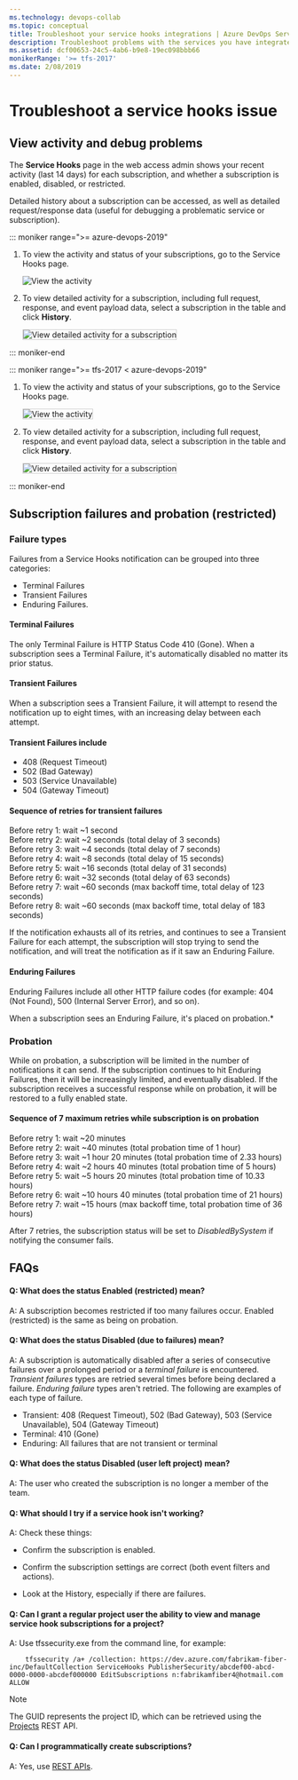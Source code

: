 ```yaml
---
ms.technology: devops-collab
ms.topic: conceptual
title: Troubleshoot your service hooks integrations | Azure DevOps Services
description: Troubleshoot problems with the services you have integrated with your Azure DevOps Services organization
ms.assetid: dcf00653-24c5-4ab6-b9e8-19ec098bbb66
monikerRange: '>= tfs-2017'
ms.date: 2/08/2019
---
```


# Troubleshoot a service hooks issue

## View activity and debug problems

The **Service Hooks** page in the web access admin shows your recent activity (last 14 days)
for each subscription, and whether a subscription is enabled, disabled, or restricted.

Detailed history about a subscription can be accessed,
as well as detailed request/response data
(useful for debugging a problematic service or subscription).

::: moniker range=">= azure-devops-2019"

1.  To view the activity and status of your subscriptions,
    go to the Service Hooks page.

       <img alt="View the activity" src="./media/troubleshoot/devops-service-hooks.png" />


2.  To view detailed activity for a subscription, including full request, response,
    and event payload data, select a subscription in the table and click **History**.

       <img alt="View detailed activity for a subscription" src="./media/troubleshoot/detailed-activity.png" style="border: 1px solid #CCCCCC" />

::: moniker-end

::: moniker range=">= tfs-2017 < azure-devops-2019"

1.  To view the activity and status of your subscriptions,
    go to the Service Hooks page.

       <img alt="View the activity" src="./media/troubleshoot/service-hooks.png" style="border: 1px solid #CCCCCC" />

2.  To view detailed activity for a subscription, including full request, response,
    and event payload data, select a subscription in the table and click **History**.

       <img alt="View detailed activity for a subscription" src="./media/troubleshoot/detailed-activity.png" style="border: 1px solid #CCCCCC" />

::: moniker-end

## Subscription failures and probation (restricted)

### Failure types

Failures from a Service Hooks notification can be grouped into three categories:

* Terminal Failures
* Transient Failures
* Enduring Failures.

#### Terminal Failures

The only Terminal Failure is HTTP Status Code 410 (Gone). When a subscription sees a Terminal Failure, it's automatically disabled no matter its prior status.

#### Transient Failures

When a subscription sees a Transient Failure, it will attempt to resend the notification up to eight times, with an increasing delay between each attempt.

#### Transient Failures include

* 408 (Request Timeout)
* 502 (Bad Gateway)
* 503 (Service Unavailable)
* 504 (Gateway Timeout)

#### Sequence of retries for transient failures

Before retry 1: wait ~1 second <br>
Before retry 2: wait ~2 seconds (total delay of 3 seconds)<br>
Before retry 3: wait ~4 seconds (total delay of 7 seconds)<br>
Before retry 4: wait ~8 seconds (total delay of 15 seconds)<br>
Before retry 5: wait ~16 seconds (total delay of 31 seconds)<br>
Before retry 6: wait ~32 seconds (total delay of 63 seconds)<br>
Before retry 7: wait ~60 seconds (max backoff time, total delay of 123 seconds)<br>
Before retry 8: wait ~60 seconds (max backoff time, total delay of 183 seconds)

If the notification exhausts all of its retries, and continues to see a Transient Failure for each attempt, the subscription will stop trying to send the notification, and will treat the notification as if it saw an Enduring Failure.

#### Enduring Failures

Enduring Failures include all other HTTP failure codes (for example: 404 (Not Found), 500 (Internal Server Error), and so on).

When a subscription sees an Enduring Failure, it's placed on probation.\*

### Probation

While on probation, a subscription will be limited in the number of notifications it can send. If the subscription continues to hit Enduring Failures, then it will be increasingly limited, and eventually disabled. If the subscription receives a successful response while on probation, it will be restored to a fully enabled state.

#### Sequence of 7 maximum retries while subscription is on probation

Before retry 1: wait ~20 minutes <br>
Before retry 2: wait ~40 minutes (total probation time of 1 hour)<br>
Before retry 3: wait ~1 hour 20 minutes (total probation time of 2.33 hours)<br>
Before retry 4: wait ~2 hours 40 minutes (total probation time of 5 hours)<br>
Before retry 5: wait ~5 hours 20 minutes (total probation time of 10.33 hours)<br>
Before retry 6: wait ~10 hours 40 minutes (total probation time of 21 hours)<br>
Before retry 7: wait ~15 hours (max backoff time, total probation time of 36 hours)<br>

After 7 retries, the subscription status will be set to _DisabledBySystem_ if notifying the consumer fails.

## FAQs

<!-- BEGINSECTION class="m-qanda" -->

#### Q: What does the status Enabled (restricted) mean?

A: A subscription becomes restricted if too many failures occur. Enabled (restricted) is the same as being on probation.

#### Q: What does the status Disabled (due to failures) mean?

A: A subscription is automatically disabled after a series of consecutive failures over a prolonged period or a _terminal failure_ is encountered. _Transient failures_ types are retried several times before being declared a failure. _Enduring failure_ types aren't retried. The following are examples of each type of failure.

* Transient: 408 (Request Timeout), 502 (Bad Gateway), 503 (Service Unavailable), 504 (Gateway Timeout)
* Terminal: 410 (Gone)
* Enduring: All failures that are not transient or terminal

#### Q: What does the status Disabled (user left project) mean?

A: The user who created the subscription is no longer a member of the team.

#### Q: What should I try if a service hook isn't working?

A: Check these things:

* Confirm the subscription is enabled.

* Confirm the subscription settings are correct (both event filters and actions).

* Look at the History, especially if there are failures.

#### Q: Can I grant a regular project user the ability to view and manage service hook subscriptions for a project?

A: Use tfssecurity.exe from the command line, for example:

```
    tfssecurity /a+ /collection: https://dev.azure.com/fabrikam-fiber-inc/DefaultCollection ServiceHooks PublisherSecurity/abcdef00-abcd-0000-0000-abcdef000000 EditSubscriptions n:fabrikamfiber4@hotmail.com ALLOW
```

> [!NOTE]
> The GUID represents the project ID, which can be retrieved using the [Projects](/azure/devops/integrate/previous-apis/tfs/projects) REST API.

#### Q: Can I programmatically create subscriptions?

A: Yes, use [REST APIs](./create-subscription.md).

<!-- ENDSECTION -->
